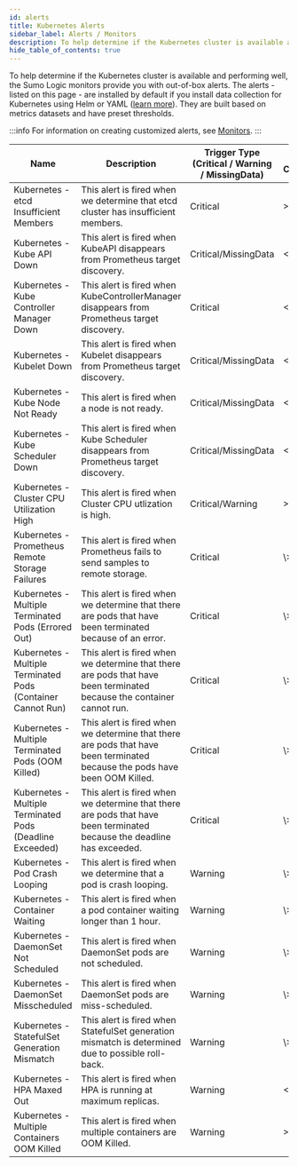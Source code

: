 ```yaml
---
id: alerts
title: Kubernetes Alerts
sidebar_label: Alerts / Monitors
description: To help determine if the Kubernetes cluster is available and performing well, the Sumo Logic monitors are provided with out of box alerts.
hide_table_of_contents: true
---
```


To help determine if the Kubernetes cluster is available and performing well, the Sumo Logic monitors provide you with out-of-box alerts. The alerts - listed on this page - are installed by default if you install data collection for Kubernetes using Helm or YAML ([learn more](/docs/observability/kubernetes/quickstart.md)). They are built based on metrics datasets and have preset thresholds.

:::info
For information on creating customized alerts, see [Monitors](/docs/alerts/monitors).
:::

| Name | Description | Trigger Type (Critical / Warning / MissingData) | Alert Condition | Recovery Condition |
|--|--|--|--|--|
| Kubernetes - etcd Insufficient Members | This alert is fired when we determine that etcd cluster has insufficient members. | Critical | \>0 | \<=0 |
| Kubernetes -Kube API Down | This alert is fired when KubeAPI disappears from Prometheus target discovery. | Critical/MissingData | \<=0 | \\>0 |
| Kubernetes -Kube Controller Manager Down | This alert is fired when KubeControllerManager disappears from Prometheus target discovery. | Critical | \<=0 | \\>0 |
| Kubernetes -Kubelet Down | This alert is fired when Kubelet disappears from Prometheus target discovery. | Critical/MissingData | \<=0 | \\>0 |
| Kubernetes -Kube Node Not Ready | This alert is fired when a node is not ready. | Critical/MissingData | \<=0 | \\>0 |
| Kubernetes -Kube Scheduler Down | This alert is fired when Kube Scheduler disappears from Prometheus target discovery. | Critical/MissingData | \<=0 | \\>0 |
| Kubernetes -Cluster CPU Utilization High | This alert is fired when Cluster CPU utlization is high. | Critical/Warning | \>0.90 | \<=0.90 |
| Kubernetes -Prometheus Remote Storage Failures | This alert is fired when Prometheus fails to send samples to remote storage. | Critical | \\>1 | \<=1 |
| Kubernetes -Multiple Terminated Pods (Errored Out) | This alert is fired when we determine that there are pods that have been terminated because of an error. | Critical | \\>5 | \<=5 |
| Kubernetes - Multiple Terminated Pods (Container Cannot Run) | This alert is fired when we determine that there are pods that have been terminated because the container cannot run. | Critical | \\>5 | \<=5 |
| Kubernetes - Multiple Terminated Pods (OOM Killed) | This alert is fired when we determine that there are pods that have been terminated because the pods have been OOM Killed. | Critical | \\>5 | \<=5 |
| Kubernetes - Multiple Terminated Pods (Deadline Exceeded)    | This alert is fired when we determine that there are pods that have been terminated because the deadline has exceeded. | Critical | \\>5 | \<=5 |
| Kubernetes -Pod Crash Looping | This alert is fired when we determine that a pod is crash looping. | Warning | \\>0 | \<=0 |
| Kubernetes -Container Waiting | This alert is fired when a pod container waiting longer than 1 hour. | Warning | \\>0 | \<=0 |
| Kubernetes -DaemonSet Not Scheduled | This alert is fired when DaemonSet pods are not scheduled. | Warning | \\>0 | \<=0 |
| Kubernetes -DaemonSet Misscheduled | This alert is fired when DaemonSet pods are miss-scheduled. | Warning | \\>0 | \<=0 |
| Kubernetes -StatefulSet Generation Mismatch | This alert is fired when StatefulSet generation mismatch is determined due to possible roll-back. | Warning | \\>0 | \<=0 |
| Kubernetes -HPA Maxed Out | This alert is fired when HPA is running at maximum replicas. | Warning | \<=0 | \\>0 |
| Kubernetes -Multiple Containers OOM Killed | This alert is fired when multiple containers are OOM Killed. | Warning | \>=5 | \<5 |
